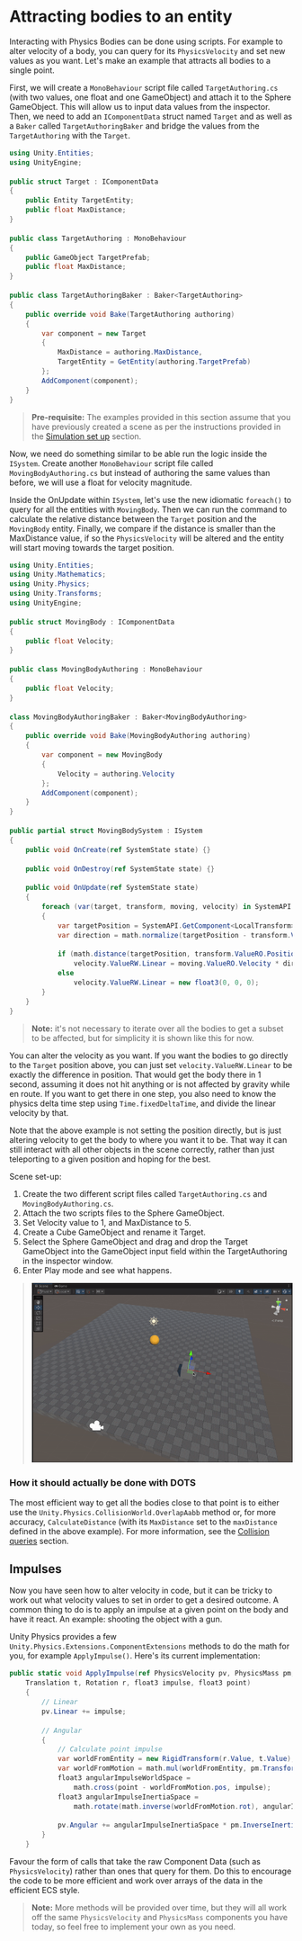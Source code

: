 # Attracting bodies to an entity

Interacting with Physics Bodies can be done using scripts. For example to alter velocity of a body, you can query for its `PhysicsVelocity` and set new values as you want. Let's make an example that attracts all bodies to a single point.

First, we will create a `MonoBehaviour` script file called `TargetAuthoring.cs` (with two values, one float and one GameObject) and attach it to the Sphere GameObject. This will allow us to input data values from the inspector. Then, we need to add an `IComponentData` struct named `Target` and as well as a `Baker` called `TargetAuthoringBaker` and bridge the values from the `TargetAuthoring` with the `Target`. 

```csharp
using Unity.Entities;
using UnityEngine;

public struct Target : IComponentData
{
    public Entity TargetEntity;
    public float MaxDistance;
}

public class TargetAuthoring : MonoBehaviour
{
    public GameObject TargetPrefab;
    public float MaxDistance;
}

public class TargetAuthoringBaker : Baker<TargetAuthoring>
{
    public override void Bake(TargetAuthoring authoring)
    {
        var component = new Target
        {
            MaxDistance = authoring.MaxDistance,
            TargetEntity = GetEntity(authoring.TargetPrefab)
        };
        AddComponent(component);
    }
}
```
>**Pre-requisite:** The examples provided in this section assume that you have previously created a scene as per the instructions provided in the [Simulation set up](concepts-simulation-set-up.md) section.

Now, we need do something similar to be able run the logic inside the `ISystem`. Create another `MonoBehaviour` script file called `MovingBodyAuthoring.cs` but instead of authoring the same values than before, we will use a float for velocity magnitude.

Inside the OnUpdate within `ISystem`, let's use the new idiomatic `foreach()` to query for all the entities with `MovingBody`. Then we can run the command to calculate the relative distance between the `Target` position and the `MovingBody` entity. Finally, we compare if the distance is smaller than the MaxDistance value, if so the `PhysicsVelocity` will be altered and the entity will start moving towards the target position. 

```csharp
using Unity.Entities;
using Unity.Mathematics;
using Unity.Physics;
using Unity.Transforms;
using UnityEngine;

public struct MovingBody : IComponentData
{
    public float Velocity;
}

public class MovingBodyAuthoring : MonoBehaviour
{
    public float Velocity;
}

class MovingBodyAuthoringBaker : Baker<MovingBodyAuthoring>
{
    public override void Bake(MovingBodyAuthoring authoring)
    {
        var component = new MovingBody
        {
            Velocity = authoring.Velocity
        };
        AddComponent(component);
    }
}

public partial struct MovingBodySystem : ISystem
{
    public void OnCreate(ref SystemState state) {}

    public void OnDestroy(ref SystemState state) {}

    public void OnUpdate(ref SystemState state)
    {
        foreach (var(target, transform, moving, velocity) in SystemAPI.Query<RefRO<Target>, RefRO<LocalTransform>, RefRW<MovingBody>, RefRW<PhysicsVelocity>>().WithAll<MovingBody>())
        {
            var targetPosition = SystemAPI.GetComponent<LocalTransform>(target.ValueRO.TargetEntity).Position;
            var direction = math.normalize(targetPosition - transform.ValueRO.Position);

            if (math.distance(targetPosition, transform.ValueRO.Position) < target.ValueRO.MaxDistance)
                velocity.ValueRW.Linear = moving.ValueRO.Velocity * direction;
            else
                velocity.ValueRW.Linear = new float3(0, 0, 0);
        }
    }
}
```

>**Note:** it's not necessary to iterate over all the bodies to get a subset to be affected, but for simplicity it is shown like this for now.


You can alter the velocity as you want. If you want the bodies to go directly to the `Target` position above, you can just set `velocity.ValueRW.Linear` to be exactly the difference in position. That would get the body there in 1 second, assuming it does not hit anything or is not affected by gravity while en route. If you want to get there in one step, you also need to know the physics delta time step using `Time.fixedDeltaTime`, and divide the linear velocity by that.

Note that the above example is not setting the position directly, but is just altering velocity to get the body to where you want it to be. That way it can still interact with all other objects in the scene correctly, rather than just teleporting to a given position and hoping for the best.

Scene set-up:
1. Create the two different script files called `TargetAuthoring.cs` and `MovingBodyAuthoring.cs`.
2. Attach the two scripts files to the Sphere GameObject.
3. Set Velocity value to 1, and MaxDistance to 5.
4. Create a Cube GameObject and rename it Target.
5. Select the Sphere GameObject and drag and drop the Target GameObject into the GameObject input field within the TargetAuthoring in the inspector window.
6. Enter Play mode and see what happens.

>![Attractor](images/attractor.gif)

### How it should actually be done with DOTS

The most efficient way to get all the bodies close to that point is to either use the `Unity.Physics.CollisionWorld.OverlapAabb` method or, for more accuracy, `CalculateDistance` (with its `MaxDistance` set to the `maxDistance` defined in the above example). For more information, see the [Collision queries](collision-queries.md) section.

## Impulses

Now you have seen how to alter velocity in code, but it can be tricky to work out what velocity values to set in order to get a desired outcome. A common thing to do is to apply an impulse at a given point on the body and have it react. An example: shooting the object with a gun.

Unity Physics provides a few `Unity.Physics.Extensions.ComponentExtensions` methods to do the math for you, for example `ApplyImpulse()`. Here's its current implementation:

```csharp
public static void ApplyImpulse(ref PhysicsVelocity pv, PhysicsMass pm,
    Translation t, Rotation r, float3 impulse, float3 point)
    {
        // Linear
        pv.Linear += impulse;

        // Angular
        {
            // Calculate point impulse
            var worldFromEntity = new RigidTransform(r.Value, t.Value);
            var worldFromMotion = math.mul(worldFromEntity, pm.Transform);
            float3 angularImpulseWorldSpace = 
                math.cross(point - worldFromMotion.pos, impulse);
            float3 angularImpulseInertiaSpace = 
                math.rotate(math.inverse(worldFromMotion.rot), angularImpulseWorldSpace);

            pv.Angular += angularImpulseInertiaSpace * pm.InverseInertia;
        }
    }
```
Favour the form of calls that take the raw Component Data (such as `PhysicsVelocity`) rather than ones that query for them. Do this to encourage the code to be more efficient and work over arrays of the data in the efficient ECS style.
> **Note:** More methods will be provided over time, but they will all work off the same `PhysicsVelocity` and `PhysicsMass` components you have today, so feel free to implement your own as you need.
